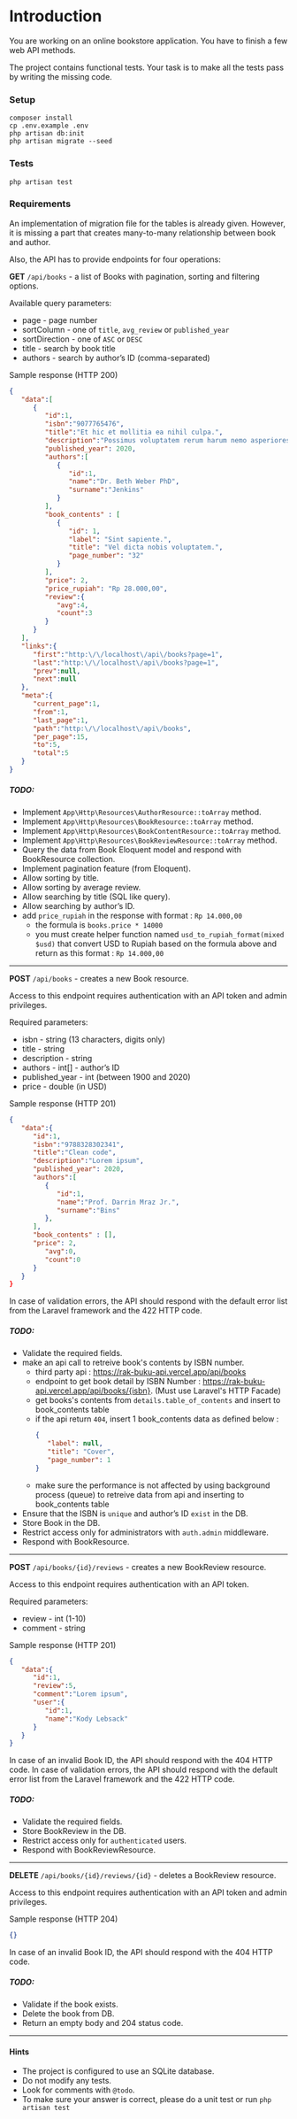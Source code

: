 # Introduction
You are working on an online bookstore application. You have to finish a few web API methods.

The project contains functional tests. Your task is to make all the tests pass by writing the missing code.

### Setup
```hash
composer install
cp .env.example .env
php artisan db:init
php artisan migrate --seed
```

### Tests
```hash
php artisan test
```

### Requirements
An implementation of migration file for the tables is already given.
However, it is missing a part that creates many-to-many relationship between book and author.

Also, the API has to provide endpoints for four operations:

**GET** `/api/books` - a list of Books with pagination, sorting and filtering options.

Available query parameters:
- page - page number
- sortColumn - one of `title`, `avg_review` or `published_year`
- sortDirection - one of `ASC` or `DESC`
- title - search by book title
- authors - search by author’s ID (comma-separated)

Sample response (HTTP 200)

```json
{
   "data":[
      {
         "id":1,
         "isbn":"9077765476",
         "title":"Et hic et mollitia ea nihil culpa.",
         "description":"Possimus voluptatem rerum harum nemo asperiores. Consequuntur tenetur ut nemo ipsam placeat. Sunt eos cum assumenda quasi est. Dolores earum qui quod nihil commodi nisi.",
         "published_year": 2020,
         "authors":[
            {
               "id":1,
               "name":"Dr. Beth Weber PhD",
               "surname":"Jenkins"
            }
         ],
         "book_contents" : [
            {
               "id": 1,
               "label": "Sint sapiente.",
               "title": "Vel dicta nobis voluptatem.",
               "page_number": "32"
            }
         ],
         "price": 2,
         "price_rupiah": "Rp 28.000,00",
         "review":{
            "avg":4,
            "count":3
         }
      }
   ],
   "links":{
      "first":"http:\/\/localhost\/api\/books?page=1",
      "last":"http:\/\/localhost\/api\/books?page=1",
      "prev":null,
      "next":null
   },
   "meta":{
      "current_page":1,
      "from":1,
      "last_page":1,
      "path":"http:\/\/localhost\/api\/books",
      "per_page":15,
      "to":5,
      "total":5
   }
}
```

##### TODO:

- Implement `App\Http\Resources\AuthorResource::toArray` method.
- Implement `App\Http\Resources\BookResource::toArray` method.
- Implement `App\Http\Resources\BookContentResource::toArray` method.
- Implement `App\Http\Resources\BookReviewResource::toArray` method.
- Query the data from Book Eloquent model and respond with BookResource collection.
- Implement pagination feature (from Eloquent).
- Allow sorting by title.
- Allow sorting by average review.
- Allow searching by title (SQL like query).
- Allow searching by author’s ID.
- add `price_rupiah` in the response with format : `Rp 14.000,00`
  - the formula is `books.price * 14000`
  - you must create helper function named `usd_to_rupiah_format(mixed $usd)` that convert USD to Rupiah based on the formula above and return as this format : `Rp 14.000,00`

***

**POST** `/api/books` - creates a new Book resource.

Access to this endpoint requires authentication with an API token and admin privileges.

Required parameters:
- isbn - string (13 characters, digits only)
- title - string
- description - string
- authors - int[] - author’s ID
- published_year - int (between 1900 and 2020)
- price - double (in USD)

Sample response (HTTP 201)

```json
{
   "data":{
      "id":1,
      "isbn":"9788328302341",
      "title":"Clean code",
      "description":"Lorem ipsum",
      "published_year": 2020,
      "authors":[
         {
            "id":1,
            "name":"Prof. Darrin Mraz Jr.",
            "surname":"Bins"
         },
      ],
      "book_contents" : [],
      "price": 2,
         "avg":0,
         "count":0
      }
   }
}
```

In case of validation errors, the API should respond with the default error list from the Laravel framework and the 422 HTTP code.

##### TODO:

- Validate the required fields.
- make an api call to retreive book's contents by ISBN number.
  - third party api : https://rak-buku-api.vercel.app/api/books
  - endpoint to get book detail by ISBN Number : https://rak-buku-api.vercel.app/api/books/{isbn}. (Must use Laravel's HTTP Facade)
  - get books's contents from `details.table_of_contents` and insert to book_contents table
  - if the api return `404`, insert 1 book_contents data as defined below :
      ```JSON
      {
         "label": null,
         "title": "Cover",
         "page_number": 1
      }
      ```
  - make sure the performance is not affected by using background process (queue) to retreive data from api and inserting to book_contents table
- Ensure that the ISBN is `unique` and author’s ID `exist` in the DB.
- Store Book in the DB.
- Restrict access only for administrators with `auth.admin` middleware.
- Respond with BookResource.

***

**POST** `/api/books/{id}/reviews` - creates a new BookReview resource.

Access to this endpoint requires authentication with an API token.

Required parameters:
- review - int (1-10)
- comment - string

Sample response (HTTP 201)

```json
{
   "data":{
      "id":1,
      "review":5,
      "comment":"Lorem ipsum",
      "user":{
         "id":1,
         "name":"Kody Lebsack"
      }
   }
}
```

In case of an invalid Book ID, the API should respond with the 404 HTTP code.
In case of validation errors, the API should respond with the default error list from the Laravel framework and the 422 HTTP code.

##### TODO:

- Validate the required fields.
- Store BookReview in the DB.
- Restrict access only for `authenticated` users.
- Respond with BookReviewResource.

***

**DELETE** `/api/books/{id}/reviews/{id}` - deletes a BookReview resource.

Access to this endpoint requires authentication with an API token and admin privileges.

Sample response (HTTP 204)

```json
{}
```

In case of an invalid Book ID, the API should respond with the 404 HTTP code.

##### TODO:

- Validate if the book exists.
- Delete the book from DB.
- Return an empty body and 204 status code.

***

#### Hints

- The project is configured to use an SQLite database.
- Do not modify any tests.
- Look for comments with `@todo`.
- To make sure your answer is correct, please do a unit test or run `php artisan test`

